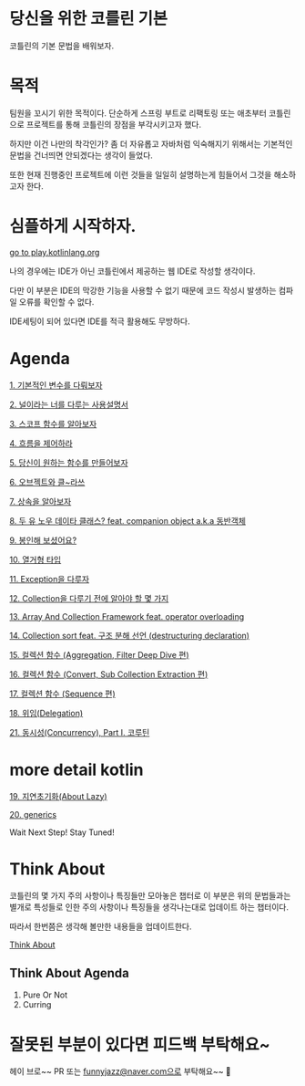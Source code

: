 # 당신을 위한 코를린 기본
코틀린의 기본 문법을 배워보자.

# 목적

팀원을 꼬시기 위한 목적이다. 단순하게 스프링 부트로 리팩토링 또는 애초부터 코틀린으로 프로젝트를 통해 코틀린의 장점을 부각시키고자 했다.

하지만 이건 나만의 착각인가? 좀 더 자유롭고 자바처럼 익숙해지기 위해서는 기본적인 문법을 건너띄면 안되겠다는 생각이 들었다.

또한 현재 진행중인 프로젝트에 이런 것들을 일일히 설명하는게 힘들어서 그것을 해소하고자 한다.

# 심플하게 시작하자.

[go to play.kotlinlang.org](https://play.kotlinlang.org)

나의 경우에는 IDE가 아닌 코틀린에서 제공하는 웹 IDE로 작성할 생각이다.

다만 이 부분은 IDE의 막강한 기능을 사용할 수 없기 때문에 코드 작성시 발생하는 컴파일 오류를 확인할 수 없다.

IDE세팅이 되어 있다면 IDE를 적극 활용해도 무방하다.

# Agenda
[1. 기본적인 변수를 다뤄보자](https://github.com/basquiat78/kotlin-basic-for-you/tree/main/code/variable)

[2. 널이라는 너를 다루는 사용설명서](https://github.com/basquiat78/kotlin-basic-for-you/tree/main/code/nullsafehandle)

[3. 스코프 함수를 알아보자](https://github.com/basquiat78/kotlin-basic-for-you/tree/main/code/scopefunction)

[4. 흐름을 제어하라](https://github.com/basquiat78/kotlin-basic-for-you/tree/main/code/controlflow)     

[5. 당신이 원하는 함수를 만들어보자](https://github.com/basquiat78/kotlin-basic-for-you/tree/main/code/functionyouwantmake)

[6. 오브젝트와 클~라쓰](https://github.com/basquiat78/kotlin-basic-for-you/tree/main/code/objectandclass)     

[7. 상속을 알아보자](https://github.com/basquiat78/kotlin-basic-for-you/tree/main/code/inheritance)

[8. 두 유 노우 데이타 클래스? feat. companion object a.k.a 동반객체](https://github.com/basquiat78/kotlin-basic-for-you/tree/main/code/doyouknowdataclass)

[9. 봉인해 보셨어요?](https://github.com/basquiat78/kotlin-basic-for-you/tree/main/code/sealedclass)

[10. 열거형 타입](https://github.com/basquiat78/kotlin-basic-for-you/tree/main/code/enumclass)

[11. Exception을 다루자](https://github.com/basquiat78/kotlin-basic-for-you/tree/main/code/exception)

[12. Collection을 다루기 전에 알아야 할 몇 가지](https://github.com/basquiat78/kotlin-basic-for-you/tree/main/code/lambdaexpression)

[13. Array And Collection Framework feat. operator overloading](https://github.com/basquiat78/kotlin-basic-for-you/tree/main/code/arryanacollection)

[14. Collection sort feat. 구조 분해 선언 (destructuring declaration)](https://github.com/basquiat78/kotlin-basic-for-you/tree/main/code/collectionsort)

[15. 컬렉션 함수 (Aggregation, Filter Deep Dive 편)](https://github.com/basquiat78/kotlin-basic-for-you/tree/main/code/aggregationandfilter)

[16. 컬렉션 함수 (Convert, Sub Collection Extraction 편)](https://github.com/basquiat78/kotlin-basic-for-you/tree/main/code/convertandsubcollectionextraction)     

[17. 컬렉션 함수 (Sequence 편)](https://github.com/basquiat78/kotlin-basic-for-you/tree/main/code/sequence)     

[18. 위임(Delegation)](https://github.com/basquiat78/kotlin-basic-for-you/tree/main/code/delegation)

[21. 동시성(Concurrency), Part I. 코루틴](https://github.com/basquiat78/kotlin-basic-for-you/tree/main/code/coroutine)

# more detail kotlin

[19. 지연초기화(About Lazy)](https://github.com/basquiat78/kotlin-basic-for-you/tree/main/code/aboutlazy)

[20. generics](https://github.com/basquiat78/kotlin-basic-for-you/tree/main/code/generics)

Wait Next Step! Stay Tuned!

# Think About

코틀린의 몇 가지 주의 사항이나 특징들만 모아놓은 챕터로 이 부분은 위의 문법들과는 별개로 특성들로 인한 주의 사항이나 특징들을 생각나는대로 업데이트 하는 챕터이다.

따라서 한번쯤은 생각해 볼만한 내용들을 업데이트한다.

[Think About](https://github.com/basquiat78/kotlin-basic-for-you/tree/main/code/thinkabout)

## Think About Agenda
1. Pure Or Not
2. Curring

# 잘못된 부분이 있다면 피드백 부탁해요~

헤이 브로~~ PR 또는 funnyjazz@naver.com으로 부탁해요~~ 👊